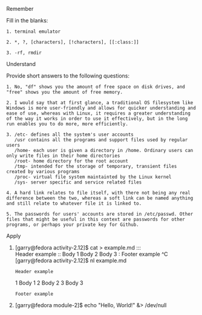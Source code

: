Remember

Fill in the blanks:

	1. terminal emulator

	2. *, ?, [characters], [!characters], [[:class:]]

	3. -rf, rmdir

Understand

Provide short answers to the following questions:

	1. No, "df" shows you the amount of free space on disk drives, and "free" shows you the amount of free memory.

	2. I would say that at first glance, a traditional OS filesystem like Windows is more user-friendly and allows for quicker understanding and ease of use, whereas with Linux, it requires a greater understanding of the way it works in order to use it effectively, but in the long run enables you to do more, more efficiently.

	3. /etc- defines all the system's user accounts
	   /usr contains all the programs and support files used by regular users
	   /home- each user is given a directory in /home. Ordinary users can only write files in their home directories
	   /root- home directory for the root account
	   /tmp- intended for the storage of temporary, transient files created by various programs
	   /proc- virtual file system maintainted by the Linux kernel
	   /sys- server specific and service related files

	4. A hard link relates to file itself, with there not being any real difference between the two, whereas a soft link can be named anything and still relate to whatever file it is linked to.

	5. The passwords for users' accounts are stored in /etc/passwd. Other files that might be useful in this context are passwords for other programs, or perhaps your private key for Github.

Apply

1. [garry@fedora activity-2.12]$ cat > example.md
\:\:\:   
Header example
\:\:
Body 1
Body 2
Body 3
\:
Footer example
^C
[garry@fedora activity-2.12]$ nl example.md 

       Header example

     1	Body 1
     2	Body 2
     3	Body 3

       Footer example


2. [garry@fedora module-2]$ echo "Hello, World!" &> /dev/null
